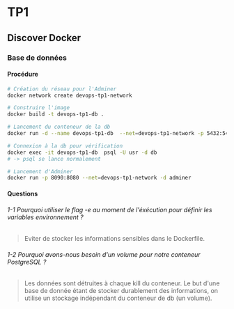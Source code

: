 # TP1
## Discover Docker
### Base de données

#### Procédure
```bash
# Création du réseau pour l'Adminer
docker network create devops-tp1-network

# Construire l'image
docker build -t devops-tp1-db .

# Lancement du conteneur de la db
docker run -d --name devops-tp1-db  --net=devops-tp1-network -p 5432:5432 devops-tp1-db

# Connexion à la db pour vérification
docker exec -it devops-tp1-db  psql -U usr -d db
# -> psql se lance normalement

# Lancement d'Adminer
docker run -p 8090:8080 --net=devops-tp1-network -d adminer
```

#### Questions
###### 1-1 Pourquoi utiliser le flag -e au moment de l'éxécution pour définir les variables environnement ?
> Eviter de stocker les informations sensibles dans le Dockerfile.
###### 1-2 Pourquoi avons-nous besoin d'un volume pour notre conteneur PostgreSQL ?
> Les données sont détruites à chaque kill du conteneur. Le but d'une base de donnée étant de stocker durablement des informations, on utilise un stockage indépendant du conteneur de db (un volume).